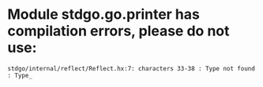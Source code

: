 # Module stdgo.go.printer has compilation errors, please do not use:
```
stdgo/internal/reflect/Reflect.hx:7: characters 33-38 : Type not found : Type_

```

